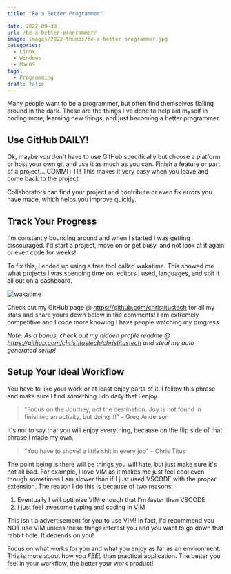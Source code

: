 ```yaml
---
title: "Be a Better Programmer"

date: 2022-09-30
url: /be-a-better-programmer/
image: images/2022-thumbs/be-a-better-programmer.jpg
categories:
  - Linux
  - Windows
  - MacOS
tags:
  - Programming
draft: false
---
```

Many people want to be a programmer, but often find themselves flailing around in the dark. These are the things I've done to help aid myself in coding more, learning new things, and just becoming a better programmer.  
<!--more-->

## Use GitHub DAILY!

Ok, maybe you don't have to use GitHub specifically but choose a platform or host your own git and use it as much as you can. Finish a feature or part of a project... COMMIT IT! This makes it very easy when you leave and come back to the project.

Collaborators can find your project and contribute or even fix errors you have made, which helps you improve quickly. 

## Track Your Progress

I'm constantly bouncing around and when I started I was getting discouraged. I'd start a project, move on or get busy, and not look at it again or even code for weeks! 

To fix this, I ended up using a free tool called wakatime. This showed me what projects I was spending time on, editors I used, languages, and spit it all out on a dashboard. 

![wakatime](/images/2022/wakatime.png)

Check out my GitHub page @ <https://github.com/christitustech> for all my stats and share yours down below in the comments! I am extremely competitive and I code more knowing I have people watching my progress.

_Note: As a bonus, check out my hidden profile readme @ <https://github.com/christitustech/christitustech> and steal my auto generated setup!_

## Setup Your Ideal Workflow

You have to like your work or at least enjoy parts of it. I follow this phrase and make sure I find something I do daily that I enjoy. 

> "Focus on the Journey, not the destination. Joy is not found in finishing an activity, but doing it!" - Greg Anderson

It's not to say that you will enjoy everything, because on the flip side of that phrase I made my own.

> "You have to shovel a little shit in every job" - Chris Titus

The point being is there will be things you will hate, but just make sure it's not all bad. For example, I love VIM as it makes me just feel cool even though sometimes I am slower than if I just used VSCODE with the proper extension. The reason I do this is because of two reasons:

1. Eventually I will optimize VIM enough that I'm faster than VSCODE
2. I just feel awesome typing and coding in VIM

This isn't a advertisement for you to use VIM! In fact, I'd recommend you NOT use VIM unless these things interest you and you want to go down that rabbit hole. It depends on you!

Focus on what works for you and what you enjoy as far as an environment. This is more about how you *FEEL* than practical application. The better you feel in your workflow, the better your work product!

